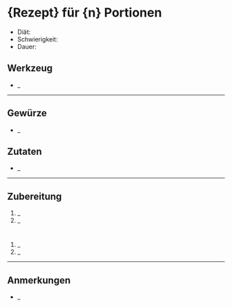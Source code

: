 {Rezept} für {n} Portionen
=====================

* Diät: 
* Schwierigkeit: 
* Dauer: 

Werkzeug
--------

* _

***

Gewürze
-------

* _

Zutaten
-------

* _

***

Zubereitung
-----------

1. _
2. _

#

1. _
2. _


***

Anmerkungen
-----------

* _
